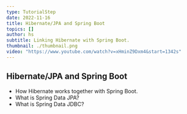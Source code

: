 ```yaml
---
type: TutorialStep
date: 2022-11-16
title: Hibernate/JPA and Spring Boot
topics: []
author: hs
subtitle: Linking Hibernate with Spring Boot.
thumbnail: ./thumbnail.png
video: "https://www.youtube.com/watch?v=xHminZ9Dxm4&start=1342s"
---
```


## Hibernate/JPA and Spring Boot

- How Hibernate works together with Spring Boot.
- What is Spring Data JPA?
- What is Spring Data JDBC?
